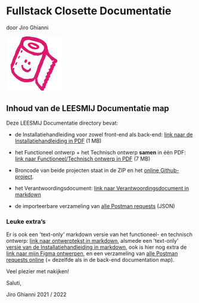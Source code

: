 # Fullstack Closette Documentatie

door Jiro Ghianni

![Closette logo](assets/closette-logo.png)

## Inhoud van de LEESMIJ Documentatie map

Deze LEESMIJ Documentatie directory bevat:

* de Installatiehandleiding voor zowel front-end als back-end:  [link naar de Installatiehandleiding in PDF](installatiehandleiding-closette.pdf) (1 MB)

* het Functioneel ontwerp + het Technisch ontwerp **samen** in één PDF: [link naar Functioneel/Technisch ontwerp in PDF](functioneel-technisch-ontwerp-app-jiro.pdf) (7 MB)

* Broncode van beide projecten staat in de ZIP en het [online Github-project](../).

* het Verantwoordingsdocument: [link naar Verantwoordingsdocument in markdown](verantwoordingsdocument.md)

* de importeerbare verzameling van [alle Postman requests](Jiro_Closette_data.postman_collection.json) (JSON)

### Leuke extra’s

Er is ook een 'text-only' markdown versie van het functioneel- en technisch ontwerp: [link naar ontwerptekst in markdown](functioneel-technisch.md), alsmede een 'text-only' [versie van de Installatiehandleiding in markdown](installatiehandleiding.md), ook is hier nog extra de [link naar mijn Figma ontwerpen](https://www.figma.com/file/yv5hJQVzTMvwTT31oyQBRE/Jiro-Closette-design?node-id=0%3A1), en een verzameling van [alle Postman requests online](https://documenter.getpostman.com/view/17991980/UVeCR95T) (= dezelfde als in de back-end documentation map).



Veel plezier met nakijken!

Saluti,

Jiro Ghianni
2021 / 2022